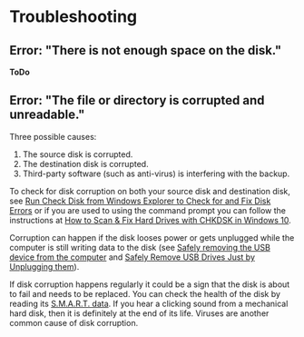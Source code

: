 Troubleshooting
===============

## Error: "There is not enough space on the disk."
**ToDo**

## Error: "The file or directory is corrupted and unreadable."
Three possible causes:
1. The source disk is corrupted.
2. The destination disk is corrupted.
3. Third-party software (such as anti-virus) is interfering with the backup.

To check for disk corruption on both your source disk and destination disk, see [Run Check Disk from Windows Explorer to Check for and Fix Disk Errors](https://technet.microsoft.com/en-us/library/ee872427.aspx) or if you are used to using the command prompt you can follow the instructions at [How to Scan & Fix Hard Drives with CHKDSK in Windows 10](https://www.tekrevue.com/tip/fix-hard-drives-chkdsk-windows-10/).

Corruption can happen if the disk looses power or gets unplugged while the computer is still writing data to the disk (see [Safely removing the USB device from the computer](https://kb.sandisk.com/app/answers/detail/a_id/309/~/safely-removing-the-usb-device-from-the-computer) and [Safely Remove USB Drives Just by Unplugging them](https://www.pcworld.com/article/254868/safely_remove_usb_drives_just_by_unplugging_them.html])).

If disk corruption happens regularly it could be a sign that the disk is about to fail and needs to be replaced. You can check the health of the disk by reading its [S.M.A.R.T. data](https://www.howtogeek.com/134735/how-to-see-if-your-hard-drive-is-dying/). If you hear a clicking sound from a mechanical hard disk, then it is definitely at the end of its life. Viruses are another common cause of disk corruption.
